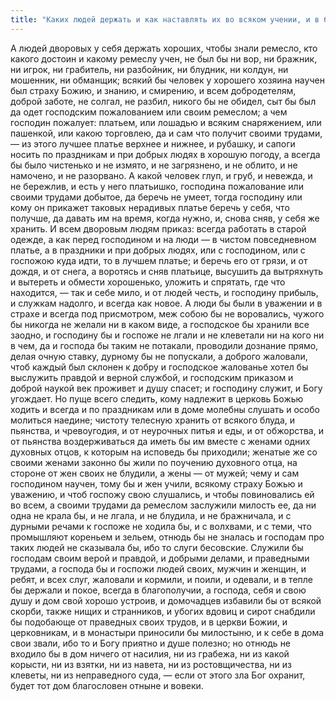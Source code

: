 ```yaml
---
title: "Каких людей держать и как наставлять их во всяком учении, и в божественных заповедях, и в домашней работе"
---
```


А людей дворовых у себя держать хороших, чтобы знали ремесло, кто какого достоин и какому ремеслу учен, не был бы ни вор, ни бражник, ни игрок, ни грабитель, ни разбойник, ни блудник, ни колдун, ни мошенник, ни обманщик; всякий бы человек у хорошего хозяина научен был страху Божию, и знанию, и смирению, и всем добродетелям, доброй заботе, не солгал, не разбил, никого бы не обидел, сыт бы был да одет господским пожалованием или своим ремеслом; а чем господин пожалует: платьем, или лошадью и всяким снаряжением, или пашенкой, или какою торговлею, да и сам что получит своими трудами, — из этого лучшее платье верхнее и нижнее, и рубашку, и сапоги носить по праздникам и при добрых людях в хорошую погоду, а всегда бы было чистенько и не измято, и не загрязнено, и не облито, и не намочено, и не разорвано. А какой человек глуп, и груб, и невежда, и не бережлив, и есть у него платьишко, господина пожалование или своими трудами добытое, да беречь не умеет, тогда господину или кому он прикажет таковых нерадивых платье беречь у себя, что получше, да давать им на время, когда нужно, и, снова сняв, у себя же хранить. И всем дворовым людям приказ: всегда работать в старой одежде, а как перед господином и на люди — в чистом повседневном платье, а в праздники и при добрых людях, или с господином, или с госпожою куда идти, то в лучшем платье; и беречь его от грязи, и от дождя, и от снега, а воротясь и сняв платьице, высушить да вытряхнуть и вытереть и обмести хорошенько, уложить и спрятать, где что находится, — так и себе мило, и от людей честь, и господину прибыль, и служкам надолго, и всегда как новое. А люди бы были в уважении и в страхе и всегда под присмотром, меж собою бы не воровались, чужого бы никогда не желали ни в каком виде, а господское бы хранили все заодно, и господину бы и госпоже не лгали и не клеветали ни на кого ни в чем, да и господа бы таким не потакали, проводили дознание прямо, делая очную ставку, дурному бы не попускали, а доброго жаловали, чтоб каждый был склонен к добру и господское жалованье хотел бы выслужить правдой и верной службой, и господским приказом и доброй наукой век проживет и душу спасет; и господину служит, и Богу угождает. Но пуще всего следить, кому надлежит в церковь Божью ходить и всегда и по праздникам или в доме молебны слушать и особо молиться наедине; чистоту телесную хранить от всякого блуда, и пьянства, и чревоугодия, и от неурочных питья и еды, и от обжорства, и от пьянства воздерживаться да иметь бы им вместе с женами одних духовных отцов, к которым на исповедь бы приходили; женатые же со своими женами законно бы жили по поучению духовного отца, на стороне от жен своих не блудили, а жены — от мужей; чему и сам господином научен, тому бы и жен учили, всякому страху Божью и уважению, и чтоб госпожу свою слушались, и чтобы повиновались ей во всем, а своими трудами да ремеслом заслужили милость ее, да ни одна не крала бы, и не лгала, и не блудила, и не бражничала, и с дурными речами к госпоже не ходила бы, и с волхвами, и с теми, что промышляют кореньем и зельем, отнюдь бы не зналась и господам про таких людей не сказывала бы, ибо то слуги бесовские. Служили бы господам своим верой и правдой, и добрыми делами, и праведными трудами, а господа бы и госпожи людей своих, мужчин и женщин, и ребят, и всех слуг, жаловали и кормили, и поили, и одевали, и в тепле бы держали и покое, всегда в благополучии, а господа, себя и свою душу и дом свой хорошо устроив, и домочадцев избавили бы от всякой скорби, также нищих и странников, и убогих вдовиц и сирот снабдили бы подобающе от праведных своих трудов, и в церкви Божии, и церковникам, и в монастыри приносили бы милостыню, и к себе в дома свои звали, ибо то и Богу приятно и душе полезно; но отнюдь не входило бы в дом ничего от насилия, ни из грабежа, ни из какой корысти, ни из взятки, ни из навета, ни из ростовщичества, ни из клеветы, ни из неправедного суда, — если от этого зла Бог охранит, будет тот дом благословен отныне и вовеки.